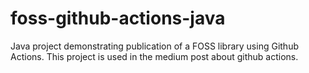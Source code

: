 # foss-github-actions-java
Java project demonstrating publication of a FOSS library using Github Actions.
This project is used in the medium post about github actions.
